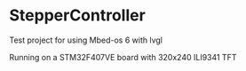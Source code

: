 # StepperController

Test project for using Mbed-os 6 with lvgl

Running on a STM32F407VE board with 320x240 ILI9341 TFT
